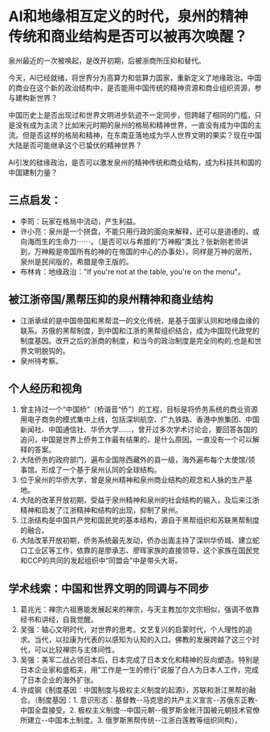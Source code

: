 # AI和地缘相互定义的时代，泉州的精神传统和商业结构是否可以被再次唤醒？

泉州最近的一次被唤起，是改开初期，后被浙商所压抑和替代。

今天，AI已经就绪，将世界分为高算力和低算力国家，重新定义了地缘政治。中国的商业在这个新的政治结构中，是否能用中国传统的精神资源和商业组织资源，参与建构新世界？

中国历史上是否出现过和世界文明进步轨迹不一定同步，但跨越了相同的门槛，只是没有成为主流？比如宋元时期的泉州的格局和精神世界，一直没有成为中国的主流。但是否这样的格局和精神，在东南亚落地成为华人世界文明的果实？现在中国大陆是否可能继承这个已蛰伏的精神世界？

AI引发的硅缘政治，是否可以激发泉州的精神传统和商业结构，成为科技共和国的中国建制力量？

## 三点启发：

- 李筠：玩家在格局中流动，产生利益。
- 许小亮：泉州是一个拼盘，不能只用行政的面向来解释，还可以是道德的，或向海而生的生命力⋯⋯。（是否可以与希腊的“万神殿”类比？张新刚老师讲到，万神殿是帝国所有的神的在帝国的中心的办事处）。同样是万神的居所，泉州是民间版的，希腊是帝王版的。
- 布林肯：地缘政治："If you're not at the table, you're on the menu"。

## 被江浙帝国/黑帮压抑的泉州精神和商业结构

- 江浙承续的是中国帝国和黑帮混一的文化传统，是基于国家认同和地缘血缘的联系。苏俄的黑帮制度，到中国和江浙的黑帮组织结合，成为中国现代政党的制度基因。改开之后的浙商的制度，和当今的政治制度是完全同构的,也是和世界文明脱钩的。
- 泉州待考察。

## 个人经历和视角

1. 曾主持过一个“中国桥”（桥谐音“侨”）的工程，目标是将侨务系统的商业资源用电子商务的模式集中上线，包括深圳航空、广九铁路、香港中旅集团、中国新闻社、中国通信社、华侨大学……，曾开过多次学术讨论会，要回答各国的追问，中国是世界上侨务工作最有结果的，是什么原因。一直没有一个可以解释的答案。
2. 大陆侨务的政府部门，遍布全国除西藏外的县一级，海外遍布每个大使馆/领事馆。形成了一个基于泉州认同的全球结构。
3. 位于泉州的华侨大学，曾是泉州精神和泉州商业结构的观念和人脉的生产基地。
4. 大陆的改革开放初期，受益于泉州精神和泉州的社会结构的输入，及后来江浙精神和启发了江浙精神和结构的出现，抑制了泉州。
5. 江浙结构是中国共产党和国民党的基本结构，源自于黑帮组织和苏联黑帮制度的融合。
6. 大陆改革开放初期，侨务系统最先发动，侨办出面主持了深圳华侨城、建立蛇口工业区等工作，依靠的是廖承志、廖晖家族的直接领导，这个家族在国民党和CCP的共同的发起组织中“同盟会”中是带头大哥。

## 学术线索：中国和世界文明的同调与不同步

1. 葛兆光：禅宗六祖惠能发展起来的禅宗，与天主教加尔文宗相似，强调不依靠经书和讲经，自我觉醒。
2. 吴强：轴心文明时代，对世界的思考。文艺复兴的启蒙时代，个人理性的追求。当代，以拉康为代表的以感知为认知的入口。佛教的发展跨越了这三个时代，可以比较禅宗与主体间性。
3.  吴强：美军二战占领日本后，日本完成了日本文化和精神的反向塑造。特别是日本企业家和盛稻夫，用“工作是一生的修行”说服了白人为日本人工作，完成了日本企业的海外扩张。
4. 许成钢《制度基因：中国制度与极权主义制度的起源》，苏联和浙江黑帮的融合。（制度基因：1. 意识形态：基督教--马克思的共产主义宣言--苏俄东正教-中国全盘接受。2. 极权主义制度--中国元朝--俄罗斯金帐汗国被元朝技术官僚所建立--中国本土制度。3. 俄罗斯黑帮传统--江浙白莲教等组织同构）。

